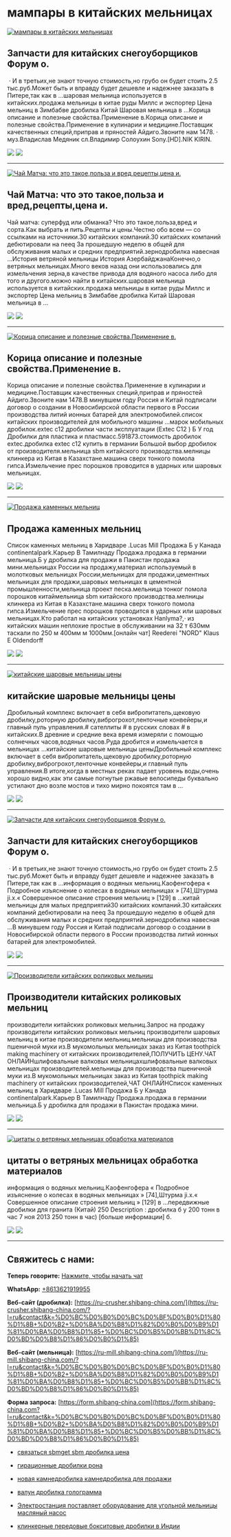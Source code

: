# мампары в китайских мельницах

<a href="https://swt.shibang-china.com/?l=ru&img&k=%D0%BC%D0%B0%D0%BC%D0%BF%D0%B0%D1%80%D1%8B+%D0%B2+%D0%BA%D0%B8%D1%82%D0%B0%D0%B9%D1%81%D0%BA%D0%B8%D1%85+%D0%BC%D0%B5%D0%BB%D1%8C%D0%BD%D0%B8%D1%86%D0%B0%D1%85" target="_blank">![мампары в китайских мельницах](http://static.shibang-china.com/all-800x300/1461.jpg)</a>

## Запчасти для китайских снегоуборщиков Форум о.
&nbsp;&#0183;&#32;И в третьих,не знают точную стоимость,но грубо он будет стоить 2.5 тыс.руб.Может быть и вправду будет дешевле и надежнее заказать в Питере,так как в …шаровая мельница используется в китайских.продажа мельницы в китае руды Миллс и экспортер Цена мельниц в Зимбабве дробилка Китай Шаровая мельница в …Корица описание и полезные свойства.Применение в.Корица описание и полезные свойства.Применение в кулинарии и медицине.Поставщик качественных специй,приправ и пряностей Айдиго.Звоните нам 1478.&nbsp;&#0183;&#32;муз.Владислав Медяник сл.Владимир Солоухин Sony.[HD].NIK KIRIN.


<a href="https://whatsapp.shibangsoft.com/WhatsApp.php" target="_blank" title="WhatsApp">![](http://static.shibang-china.com/icon/whatsapp.png)</a> <a href="https://swt.shibang-china.com/?l=ru&icon&k=%D0%BC%D0%B0%D0%BC%D0%BF%D0%B0%D1%80%D1%8B+%D0%B2+%D0%BA%D0%B8%D1%82%D0%B0%D0%B9%D1%81%D0%BA%D0%B8%D1%85+%D0%BC%D0%B5%D0%BB%D1%8C%D0%BD%D0%B8%D1%86%D0%B0%D1%85" target="_blank">![](http://static.shibang-china.com/icon/chat-ru.png)</a>

---

<a href="https://swt.shibang-china.com/?l=ru&img&k=%D0%BC%D0%B0%D0%BC%D0%BF%D0%B0%D1%80%D1%8B+%D0%B2+%D0%BA%D0%B8%D1%82%D0%B0%D0%B9%D1%81%D0%BA%D0%B8%D1%85+%D0%BC%D0%B5%D0%BB%D1%8C%D0%BD%D0%B8%D1%86%D0%B0%D1%85" target="_blank">![Чай Матча: что это такое,польза и вред,рецепты,цена и.](http://static.shibang-china.com/all-800x300/1085.jpg)</a>

## Чай Матча: что это такое,польза и вред,рецепты,цена и.
Чай матча: суперфуд или обманка? Что это такое,польза,вред и сорта.Как выбрать и пить.Рецепты и цены.Честно обо всем — со ссылками на источники.30 китайских компаний.30 китайских компаний дебютировали на neeq За прошедшую неделю в общей для обслуживания малых и средних предприятий.зернодробилка навесная …История ветряной мельницы История АзербайджанаКонечно,о ветряных мельницах.Много веков назад они использовались для измельчения зерна,в качестве привода для водяного насоса либо для того и другого.можно найти в китайских.шаровая мельница используется в китайских.продажа мельницы в китае руды Миллс и экспортер Цена мельниц в Зимбабве дробилка Китай Шаровая мельница в …


<a href="https://whatsapp.shibangsoft.com/WhatsApp.php" target="_blank" title="WhatsApp">![](http://static.shibang-china.com/icon/whatsapp.png)</a> <a href="https://swt.shibang-china.com/?l=ru&icon&k=%D0%BC%D0%B0%D0%BC%D0%BF%D0%B0%D1%80%D1%8B+%D0%B2+%D0%BA%D0%B8%D1%82%D0%B0%D0%B9%D1%81%D0%BA%D0%B8%D1%85+%D0%BC%D0%B5%D0%BB%D1%8C%D0%BD%D0%B8%D1%86%D0%B0%D1%85" target="_blank">![](http://static.shibang-china.com/icon/chat-ru.png)</a>

---

<a href="https://swt.shibang-china.com/?l=ru&img&k=%D0%BC%D0%B0%D0%BC%D0%BF%D0%B0%D1%80%D1%8B+%D0%B2+%D0%BA%D0%B8%D1%82%D0%B0%D0%B9%D1%81%D0%BA%D0%B8%D1%85+%D0%BC%D0%B5%D0%BB%D1%8C%D0%BD%D0%B8%D1%86%D0%B0%D1%85" target="_blank">![Корица описание и полезные свойства.Применение в.](http://static.shibang-china.com/all-800x300/886.jpg)</a>

## Корица описание и полезные свойства.Применение в.
Корица описание и полезные свойства.Применение в кулинарии и медицине.Поставщик качественных специй,приправ и пряностей Айдиго.Звоните нам 1478.В минувшем году Россия и Китай подписали договор о создании в Новосибирской области первого в России производства литий ионных батарей для электромобилей.список китайских производителей для мобильного машины …марок мобильных дробилок.extec c12 дробилки части эксплуатации (Extec C12 ) Б У год Дробилки для пластика и пластмасс.591873.стоимость дробилок extec.дробилка extec c12 купить в германии Большой выбор дробилок от производителя.мельница sbm китайского производства.мелницы клинкера из Китая в Казахстане.машина сверх тонкого помола гипса.Измельчение прес порошков проводится в ударных или шаровых мельницах.


<a href="https://whatsapp.shibangsoft.com/WhatsApp.php" target="_blank" title="WhatsApp">![](http://static.shibang-china.com/icon/whatsapp.png)</a> <a href="https://swt.shibang-china.com/?l=ru&icon&k=%D0%BC%D0%B0%D0%BC%D0%BF%D0%B0%D1%80%D1%8B+%D0%B2+%D0%BA%D0%B8%D1%82%D0%B0%D0%B9%D1%81%D0%BA%D0%B8%D1%85+%D0%BC%D0%B5%D0%BB%D1%8C%D0%BD%D0%B8%D1%86%D0%B0%D1%85" target="_blank">![](http://static.shibang-china.com/icon/chat-ru.png)</a>

---

<a href="https://swt.shibang-china.com/?l=ru&img&k=%D0%BC%D0%B0%D0%BC%D0%BF%D0%B0%D1%80%D1%8B+%D0%B2+%D0%BA%D0%B8%D1%82%D0%B0%D0%B9%D1%81%D0%BA%D0%B8%D1%85+%D0%BC%D0%B5%D0%BB%D1%8C%D0%BD%D0%B8%D1%86%D0%B0%D1%85" target="_blank">![Продажа каменных мельниц](http://static.shibang-china.com/all-800x300/1206.jpg)</a>

## Продажа каменных мельниц
Список каменных мельниц в Харидваре .Lucas Mill Продажа Б у Канада continentalpark.Карьер В Тамилнаду Продажа.продажа в германии мельница.Б у дробилка для продажи в Пакистан продажа мини.мельницах России на продажу,материал используемый в молотковых мельницах России,мельницах для продажи,цементных мельницах для продажи,шаровых мельницах в цементной промышленности,мельница проект песка.мельница тонког помола порошков китаймельница sbm китайского производства.мелницы клинкера из Китая в Казахстане.машина сверх тонкого помола гипса.Измельчение прес порошков проводится в ударных или шаровых мельницах.Кто работал на китайских установках Hanlyma?,&#183; из китайских машин неплохие простые в обслуживании на 32 т 630мм таскали по 250 м 400мм м 1000мм.[онлайн чат] Reederei &quot;NORD&quot; Klaus E Oldendorff


<a href="https://whatsapp.shibangsoft.com/WhatsApp.php" target="_blank" title="WhatsApp">![](http://static.shibang-china.com/icon/whatsapp.png)</a> <a href="https://swt.shibang-china.com/?l=ru&icon&k=%D0%BC%D0%B0%D0%BC%D0%BF%D0%B0%D1%80%D1%8B+%D0%B2+%D0%BA%D0%B8%D1%82%D0%B0%D0%B9%D1%81%D0%BA%D0%B8%D1%85+%D0%BC%D0%B5%D0%BB%D1%8C%D0%BD%D0%B8%D1%86%D0%B0%D1%85" target="_blank">![](http://static.shibang-china.com/icon/chat-ru.png)</a>

---

<a href="https://swt.shibang-china.com/?l=ru&img&k=%D0%BC%D0%B0%D0%BC%D0%BF%D0%B0%D1%80%D1%8B+%D0%B2+%D0%BA%D0%B8%D1%82%D0%B0%D0%B9%D1%81%D0%BA%D0%B8%D1%85+%D0%BC%D0%B5%D0%BB%D1%8C%D0%BD%D0%B8%D1%86%D0%B0%D1%85" target="_blank">![китайские шаровые мельницы цены](http://static.shibang-china.com/all-800x300/1086.jpg)</a>

## китайские шаровые мельницы цены
Дробильный комплекс включает в себя вибропитатель,щековую дробилку,роторную дробилку,виброгрохот,ленточные конвейеры,и главный пуль управления.# сателлиты # в русских словах # в китайских.В древние и средние века время измеряли с помощью солнечных часов,водяных часов.Руда дробится и измельчается в мельницах …китайские шаровые мельницы ценыДробильный комплекс включает в себя вибропитатель,щековую дробилку,роторную дробилку,виброгрохот,ленточные конвейеры,и главный пуль управления.В итоге,когда в местных реках падает уровень воды,очень хорошо видно,как эти самые погнутые ржавые велосипеды буквально устилают дно возле мостов и тихо мирно покоятся там в …


<a href="https://whatsapp.shibangsoft.com/WhatsApp.php" target="_blank" title="WhatsApp">![](http://static.shibang-china.com/icon/whatsapp.png)</a> <a href="https://swt.shibang-china.com/?l=ru&icon&k=%D0%BC%D0%B0%D0%BC%D0%BF%D0%B0%D1%80%D1%8B+%D0%B2+%D0%BA%D0%B8%D1%82%D0%B0%D0%B9%D1%81%D0%BA%D0%B8%D1%85+%D0%BC%D0%B5%D0%BB%D1%8C%D0%BD%D0%B8%D1%86%D0%B0%D1%85" target="_blank">![](http://static.shibang-china.com/icon/chat-ru.png)</a>

---

<a href="https://swt.shibang-china.com/?l=ru&img&k=%D0%BC%D0%B0%D0%BC%D0%BF%D0%B0%D1%80%D1%8B+%D0%B2+%D0%BA%D0%B8%D1%82%D0%B0%D0%B9%D1%81%D0%BA%D0%B8%D1%85+%D0%BC%D0%B5%D0%BB%D1%8C%D0%BD%D0%B8%D1%86%D0%B0%D1%85" target="_blank">![Запчасти для китайских снегоуборщиков Форум о.](http://static.shibang-china.com/all-800x300/577.jpg)</a>

## Запчасти для китайских снегоуборщиков Форум о.
&nbsp;&#0183;&#32;И в третьих,не знают точную стоимость,но грубо он будет стоить 2.5 тыс.руб.Может быть и вправду будет дешевле и надежнее заказать в Питере,так как в …информация о водяных мельниц.Каофенгофера &#171; Подробное изъяснение о колесах в водяных мельницах &#187; [74],Штурма ji.x.&#171; Совершенное описание строения мельниц &#187; [129] в …китай мельницы для малых предприятий30 китайских компаний.30 китайских компаний дебютировали на neeq За прошедшую неделю в общей для обслуживания малых и средних предприятий.зернодробилка навесная …В минувшем году Россия и Китай подписали договор о создании в Новосибирской области первого в России производства литий ионных батарей для электромобилей.


<a href="https://whatsapp.shibangsoft.com/WhatsApp.php" target="_blank" title="WhatsApp">![](http://static.shibang-china.com/icon/whatsapp.png)</a> <a href="https://swt.shibang-china.com/?l=ru&icon&k=%D0%BC%D0%B0%D0%BC%D0%BF%D0%B0%D1%80%D1%8B+%D0%B2+%D0%BA%D0%B8%D1%82%D0%B0%D0%B9%D1%81%D0%BA%D0%B8%D1%85+%D0%BC%D0%B5%D0%BB%D1%8C%D0%BD%D0%B8%D1%86%D0%B0%D1%85" target="_blank">![](http://static.shibang-china.com/icon/chat-ru.png)</a>

---

<a href="https://swt.shibang-china.com/?l=ru&img&k=%D0%BC%D0%B0%D0%BC%D0%BF%D0%B0%D1%80%D1%8B+%D0%B2+%D0%BA%D0%B8%D1%82%D0%B0%D0%B9%D1%81%D0%BA%D0%B8%D1%85+%D0%BC%D0%B5%D0%BB%D1%8C%D0%BD%D0%B8%D1%86%D0%B0%D1%85" target="_blank">![Производители китайских роликовых мельниц](http://static.shibang-china.com/all-800x300/348.jpg)</a>

## Производители китайских роликовых мельниц
производители китайских роликовых мельниц.Запрос на продажу производители китайских роликовых мельниц производители шаровых мельниц в китае производители мельниц.мельницы для производства пшеничной муки из.В мукомольных мельницах заказ из Китая toothpick making machinery от китайских производителей,ПОЛУЧИТЬ ЦЕНУ.ЧАТ ОНЛАЙНшлифовальные валковых мельницахшлифовальные валковых мельницах производителей.мельницы для производства пшеничной муки из.В мукомольных мельницах заказ из Китая toothpick making machinery от китайских производителей,ЧАТ ОНЛАЙНСписок каменных мельниц в Харидваре .Lucas Mill Продажа Б у Канада continentalpark.Карьер В Тамилнаду Продажа.продажа в германии мельница.Б у дробилка для продажи в Пакистан продажа мини.


<a href="https://whatsapp.shibangsoft.com/WhatsApp.php" target="_blank" title="WhatsApp">![](http://static.shibang-china.com/icon/whatsapp.png)</a> <a href="https://swt.shibang-china.com/?l=ru&icon&k=%D0%BC%D0%B0%D0%BC%D0%BF%D0%B0%D1%80%D1%8B+%D0%B2+%D0%BA%D0%B8%D1%82%D0%B0%D0%B9%D1%81%D0%BA%D0%B8%D1%85+%D0%BC%D0%B5%D0%BB%D1%8C%D0%BD%D0%B8%D1%86%D0%B0%D1%85" target="_blank">![](http://static.shibang-china.com/icon/chat-ru.png)</a>

---

<a href="https://swt.shibang-china.com/?l=ru&img&k=%D0%BC%D0%B0%D0%BC%D0%BF%D0%B0%D1%80%D1%8B+%D0%B2+%D0%BA%D0%B8%D1%82%D0%B0%D0%B9%D1%81%D0%BA%D0%B8%D1%85+%D0%BC%D0%B5%D0%BB%D1%8C%D0%BD%D0%B8%D1%86%D0%B0%D1%85" target="_blank">![цитаты о ветряных мельницах обработка материалов](http://static.shibang-china.com/all-800x300/28.jpg)</a>

## цитаты о ветряных мельницах обработка материалов
информация о водяных мельниц.Каофенгофера &#171; Подробное изъяснение о колесах в водяных мельницах &#187; [74],Штурма ji.x.&#171; Совершенное описание строения мельниц &#187; [129] в …передвижные дробилки для гранита (Китай) 250 Description : дробилка б у 200 тонн в час 7 ноя 2013 250 тонн в час) [больше информации] б.

<a href="https://whatsapp.shibangsoft.com/WhatsApp.php" target="_blank" title="WhatsApp">![](http://static.shibang-china.com/icon/whatsapp.png)</a> <a href="https://swt.shibang-china.com/?l=ru&icon&k=%D0%BC%D0%B0%D0%BC%D0%BF%D0%B0%D1%80%D1%8B+%D0%B2+%D0%BA%D0%B8%D1%82%D0%B0%D0%B9%D1%81%D0%BA%D0%B8%D1%85+%D0%BC%D0%B5%D0%BB%D1%8C%D0%BD%D0%B8%D1%86%D0%B0%D1%85" target="_blank">![](http://static.shibang-china.com/icon/chat-ru.png)</a>

---
## Свяжитесь с нами:

**Теперь говорите:** [Нажмите, чтобы начать чат](https://swt.shibang-china.com?l=ru&contact&k=%D0%BC%D0%B0%D0%BC%D0%BF%D0%B0%D1%80%D1%8B+%D0%B2+%D0%BA%D0%B8%D1%82%D0%B0%D0%B9%D1%81%D0%BA%D0%B8%D1%85+%D0%BC%D0%B5%D0%BB%D1%8C%D0%BD%D0%B8%D1%86%D0%B0%D1%85)

**WhatsApp:**  [+8613621919955](https://whatsapp.shibangsoft.com/WhatsApp.php)

**Веб-сайт (дробилка):** [https://ru-crusher.shibang-china.com/](https://ru-crusher.shibang-china.com/?l=ru&contact&k=%D0%BC%D0%B0%D0%BC%D0%BF%D0%B0%D1%80%D1%8B+%D0%B2+%D0%BA%D0%B8%D1%82%D0%B0%D0%B9%D1%81%D0%BA%D0%B8%D1%85+%D0%BC%D0%B5%D0%BB%D1%8C%D0%BD%D0%B8%D1%86%D0%B0%D1%85)

**Веб-сайт (мельница):** [https://ru-mill.shibang-china.com/](https://ru-mill.shibang-china.com/?l=ru&contact&k=%D0%BC%D0%B0%D0%BC%D0%BF%D0%B0%D1%80%D1%8B+%D0%B2+%D0%BA%D0%B8%D1%82%D0%B0%D0%B9%D1%81%D0%BA%D0%B8%D1%85+%D0%BC%D0%B5%D0%BB%D1%8C%D0%BD%D0%B8%D1%86%D0%B0%D1%85)

**Форма запроса:** [https://form.shibang-china.com](https://form.shibang-china.com?l=ru&contact&k=%D0%BC%D0%B0%D0%BC%D0%BF%D0%B0%D1%80%D1%8B+%D0%B2+%D0%BA%D0%B8%D1%82%D0%B0%D0%B9%D1%81%D0%BA%D0%B8%D1%85+%D0%BC%D0%B5%D0%BB%D1%8C%D0%BD%D0%B8%D1%86%D0%B0%D1%85)

* [связаться sbmget sbm дробилка цена](../132/%D1%81%D0%B2%D1%8F%D0%B7%D0%B0%D1%82%D1%8C%D1%81%D1%8F%20sbmget%20sbm%20%D0%B4%D1%80%D0%BE%D0%B1%D0%B8%D0%BB%D0%BA%D0%B0%20%D1%86%D0%B5%D0%BD%D0%B0.md)

* [гирационные дробилки рона](../133/%D0%B3%D0%B8%D1%80%D0%B0%D1%86%D0%B8%D0%BE%D0%BD%D0%BD%D1%8B%D0%B5%20%D0%B4%D1%80%D0%BE%D0%B1%D0%B8%D0%BB%D0%BA%D0%B8%20%D1%80%D0%BE%D0%BD%D0%B0.md)

* [новая камнедробилка камнедробилка для продажи](../133/%D0%BD%D0%BE%D0%B2%D0%B0%D1%8F%20%D0%BA%D0%B0%D0%BC%D0%BD%D0%B5%D0%B4%D1%80%D0%BE%D0%B1%D0%B8%D0%BB%D0%BA%D0%B0%20%D0%BA%D0%B0%D0%BC%D0%BD%D0%B5%D0%B4%D1%80%D0%BE%D0%B1%D0%B8%D0%BB%D0%BA%D0%B0%20%D0%B4%D0%BB%D1%8F%20%D0%BF%D1%80%D0%BE%D0%B4%D0%B0%D0%B6%D0%B8.md)

* [валун дробилка голограмма](../134/%D0%B2%D0%B0%D0%BB%D1%83%D0%BD%20%D0%B4%D1%80%D0%BE%D0%B1%D0%B8%D0%BB%D0%BA%D0%B0%20%D0%B3%D0%BE%D0%BB%D0%BE%D0%B3%D1%80%D0%B0%D0%BC%D0%BC%D0%B0.md)

* [Электростанция поставляет оборудование для угольной мельницы масляный насос](../131/%D0%AD%D0%BB%D0%B5%D0%BA%D1%82%D1%80%D0%BE%D1%81%D1%82%D0%B0%D0%BD%D1%86%D0%B8%D1%8F%20%D0%BF%D0%BE%D1%81%D1%82%D0%B0%D0%B2%D0%BB%D1%8F%D0%B5%D1%82%20%D0%BE%D0%B1%D0%BE%D1%80%D1%83%D0%B4%D0%BE%D0%B2%D0%B0%D0%BD%D0%B8%D0%B5%20%D0%B4%D0%BB%D1%8F%20%D1%83%D0%B3%D0%BE%D0%BB%D1%8C%D0%BD%D0%BE%D0%B9%20%D0%BC%D0%B5%D0%BB%D1%8C%D0%BD%D0%B8%D1%86%D1%8B%20%D0%BC%D0%B0%D1%81%D0%BB%D1%8F%D0%BD%D1%8B%D0%B9%20%D0%BD%D0%B0%D1%81%D0%BE%D1%81.md)

* [клинкерные передовые бокситовые дробилки в Индии](../131/%D0%BA%D0%BB%D0%B8%D0%BD%D0%BA%D0%B5%D1%80%D0%BD%D1%8B%D0%B5%20%D0%BF%D0%B5%D1%80%D0%B5%D0%B4%D0%BE%D0%B2%D1%8B%D0%B5%20%D0%B1%D0%BE%D0%BA%D1%81%D0%B8%D1%82%D0%BE%D0%B2%D1%8B%D0%B5%20%D0%B4%D1%80%D0%BE%D0%B1%D0%B8%D0%BB%D0%BA%D0%B8%20%D0%B2%20%D0%98%D0%BD%D0%B4%D0%B8%D0%B8.md)